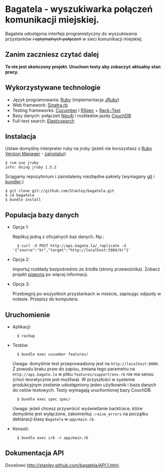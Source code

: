 Bagatela - wyszukiwarka połączeń komunikacji miejskiej.
=======================================================

Bagatela udostępnia interfejs programistyczny do wyszukiwania przystanków <strike>i optymalnych połączeń</strike> w sieci komunikacji miejskiej.

Zanim zaczniesz czytać dalej
----------------------------

**To nie jest skończony projekt. Uruchom testy aby zobaczyć aktualny stan pracy.**

Wykorzystywane technologie
--------------------------

* Język programowania: [Ruby](http://www.ruby-lang.org/) (implementacja [JRuby](http://jruby.org/))
* Web framework: [Sinatra.rb](http://www.sinatrarb.com/)
* Testing frameworks: [Cucumber](http://cukes.info) i [RSpec](http://rspec.info/) + [Rack::Test](http://brynary.github.com/rack-test/)
* Bazy danych: połączeń [Neo4j](http://neo4j.org/) i rozkładów jazdy [CouchDB](http://couchdb.apache.org)
* Full-text search: [Elasticsearch](http://www.elasticsearch.org/)

Instalacja
----------

Ustaw domyślny interpreter ruby na jruby (jeżeli nie korszystasz z [Ruby Version Manager](http://rvm.beginrescueend.com/) - [zainstaluj](http://rvm.beginrescueend.com/rvm/install/)):

    $ rvm use jruby
    info: Using jruby 1.5.2

Ściągamy repozytorium i zainstalemy niezbędne pakiety (wymagany [git](http://git-scm.com/) i [bundler](http://gembundler.com/):)

    $ git clone git://github.com/Stanley/bagatela.git
    $ cd bagatela
    $ bundle install

Populacja bazy danych
---------------------

* Opcja 1: 

  Replikuj jedną z oficjalnych baz danych. Np.:

        $ curl -X POST http://api.bagate.la/_replicate -d '{"source":"kr","target":"http://localhost:5984/kr"}'

* Opcja 2:

  Importuj rozkłady bezpośrednio ze źródła (strony przewoźnika). Zobacz projekt [pigeons](https://github.com/Stanley/pigeons) po więcej informacji.

* Opcja 3:

  Przebiegnij po wszystkich przystankach w mieście, zapisując odjazdy w notesie. Przepisz do komputera.

Uruchomienie
------------

* Aplikacji:

        $ rackup

* Testów:

        $ bundle exec cucumber features/

  Uwaga: domyślnie test przeprowadzony jest na `http://localhost:8000`. Z powodu braku praw do zapisu, zmiana tego parametru na `http://api.bagate.la` w pliku `features/support/env.rb` nie ma sensu (choć teoretycznie jest możliwa). W przyszłości w systemie produkcyjnym zostanie udostępniony jeden użytkownik i baza danych do celów testowych. Testy wymagają uruchomionej bazy CouchDB.

        $ bundle exec spec spec/

  Uwaga: jeżeli chcesz przywrócić wyświetlanie backtrace, które domyślnie jest wyłączone, zakomentuj `:raise_errors` na początku deklaracji klasy `Bagatela` w `app/main.rb`. 

* Konsoli:

        $ bundle exec irb -r app/main.rb

Dokumentacja API
----------------

Docelowo <http://stanley.github.com/bagatela/API.1.html>.
